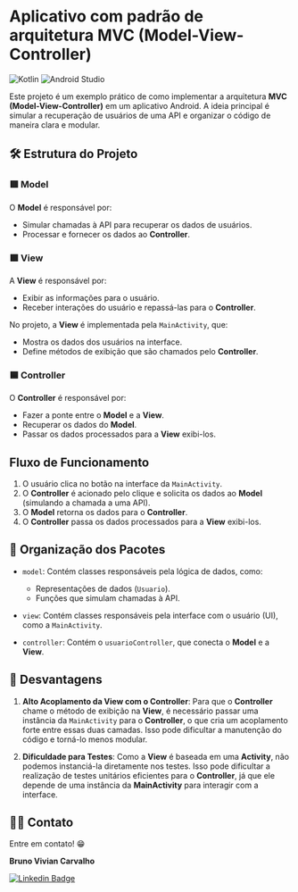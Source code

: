 # Aplicativo com padrão de arquitetura MVC (Model-View-Controller)
![Kotlin](https://img.shields.io/badge/kotlin-%237F52FF.svg?style=for-the-badge&logo=kotlin&logoColor=white) ![Android Studio](https://img.shields.io/badge/android%20studio-346ac1?style=for-the-badge&logo=android%20studio&logoColor=white)

Este projeto é um exemplo prático de como implementar a arquitetura **MVC (Model-View-Controller)** em um aplicativo Android. A ideia principal é simular a recuperação de usuários de uma API e organizar o código de maneira clara e modular.

## 🛠️ Estrutura do Projeto

### 🟥 **Model**
O **Model** é responsável por:
- Simular chamadas à API para recuperar os dados de usuários.
- Processar e fornecer os dados ao **Controller**.

### 🟩 **View**
A **View** é responsável por:
- Exibir as informações para o usuário.
- Receber interações do usuário e repassá-las para o **Controller**.

No projeto, a **View** é implementada pela `MainActivity`, que:
- Mostra os dados dos usuários na interface.
- Define métodos de exibição que são chamados pelo **Controller**.

### 🟦 **Controller**
O **Controller** é responsável por:
- Fazer a ponte entre o **Model** e a **View**.
- Recuperar os dados do **Model**.
- Passar os dados processados para a **View** exibi-los.

## Fluxo de Funcionamento

1. O usuário clica no botão na interface da `MainActivity`.
2. O **Controller** é acionado pelo clique e solicita os dados ao **Model** (simulando a chamada a uma API).
3. O **Model** retorna os dados para o **Controller**.
4. O **Controller** passa os dados processados para a **View** exibi-los.

## 📂 Organização dos Pacotes

- `model`: Contém classes responsáveis pela lógica de dados, como:
  - Representações de dados (`Usuario`).
  - Funções que simulam chamadas à API.

- `view`: Contém classes responsáveis pela interface com o usuário (UI), como a `MainActivity`.

- `controller`: Contém o `usuarioController`, que conecta o **Model** e a **View**.

## 🚨 Desvantagens

1. **Alto Acoplamento da View com o Controller**: Para que o **Controller** chame o método de exibição na **View**, é necessário passar uma instância da `MainActivity` para o **Controller**, o que cria um acoplamento forte entre essas duas camadas. Isso pode dificultar a manutenção do código e torná-lo menos modular.

2. **Dificuldade para Testes**: Como a **View** é baseada em uma **Activity**, não podemos instanciá-la diretamente nos testes. Isso pode dificultar a realização de testes unitários eficientes para o **Controller**, já que ele depende de uma instância da **MainActivity** para interagir com a interface.

## 🧑‍💻 Contato
Entre em contato! 😁

**Bruno Vivian Carvalho**

[![Linkedin Badge](https://img.shields.io/badge/-LinkedIn-blue?style=flat-square&logo=Linkedin&logoColor=white&link=https://www.linkedin.com/in/bvcarvalho/)](https://www.linkedin.com/in/bvcarvalho/)
